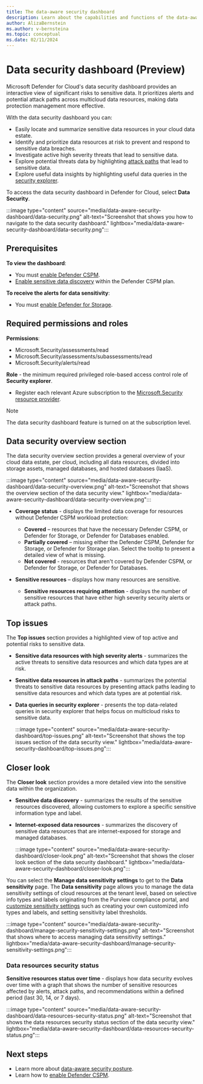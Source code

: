 ```yaml
---
title: The data-aware security dashboard
description: Learn about the capabilities and functions of the data-aware security view in Microsoft Defender for Cloud.
author: AlizaBernstein
ms.author: v-bernsteina
ms.topic: conceptual
ms.date: 02/11/2024
---
```


# Data security dashboard (Preview)

Microsoft Defender for Cloud's data security dashboard provides an interactive view of significant risks to sensitive data. It prioritizes alerts and potential attack paths across multicloud data resources, making data protection management more effective.

With the data security dashboard you can:

- Easily locate and summarize sensitive data resources in your cloud data estate.
- Identify and prioritize data resources at risk to prevent and respond to sensitive data breaches.
- Investigate active high severity threats that lead to sensitive data.
- Explore potential threats data by highlighting [attack paths](concept-attack-path.md) that lead to sensitive data.
- Explore useful data insights by highlighting useful data queries in the [security explorer](how-to-manage-cloud-security-explorer.md).

To access the data security dashboard in Defender for Cloud, select **Data Security**.

:::image type="content" source="media/data-aware-security-dashboard/data-security.png" alt-text="Screenshot that shows you how to navigate to the data security dashboard." lightbox="media/data-aware-security-dashboard/data-security.png":::

## Prerequisites

**To view the dashboard**:

- You must [enable Defender CSPM](tutorial-enable-cspm-plan.md).
- [Enable sensitive data discovery](tutorial-enable-cspm-plan.md#enable-the-components-of-the-defender-cspm-plan) within the Defender CSPM plan.  

**To receive the alerts for data sensitivity**:
- You must [enable Defender for Storage](tutorial-enable-storage-plan.md).

## Required permissions and roles

**Permissions**:

- Microsoft.Security/assessments/read
- Microsoft.Security/assessments/subassessments/read
- Microsoft.Security/alerts/read

**Role** - the minimum required privileged role-based access control role of **Security explorer**.

- Register each relevant Azure subscription to the [Microsoft.Security resource provider](/azure/azure-resource-manager/management/resource-providers-and-types#register-resource-provider).

> [!NOTE]
> The data security dashboard feature is turned on at the subscription level.

## Data security overview section

The data security overview section provides a general overview of your cloud data estate, per cloud, including all data resources, divided into storage assets, managed databases, and hosted databases (IaaS).

:::image type="content" source="media/data-aware-security-dashboard/data-security-overview.png" alt-text="Screenshot that shows the overview section of the data security view." lightbox="media/data-aware-security-dashboard/data-security-overview.png":::

- **Coverage status** - displays the limited data coverage for resources without Defender CSPM workload protection:

    - **Covered** – resources that have the necessary Defender CSPM, or Defender for Storage, or Defender for Databases enabled.
    - **Partially covered** – missing either the Defender CSPM, Defender for Storage, or Defender for Storage plan. Select the tooltip to present a detailed view of what is missing.
    - **Not covered** - resources that aren't covered by Defender CSPM, or Defender for Storage, or Defender for Databases.

- **Sensitive resources** – displays how many resources are sensitive.

  - **Sensitive resources requiring attention** - displays the number of sensitive resources that have either high severity security alerts or attack paths.

## Top issues

The **Top issues** section provides a highlighted view of top active and potential risks to sensitive data.

- **Sensitive data resources with high severity alerts** - summarizes the active threats to sensitive data resources and which data types are at risk.

- **Sensitive data resources in attack paths** - summarizes the potential threats to sensitive data resources  by presenting attack paths leading to sensitive data resources and which data types are at potential risk.

- **Data queries in security explorer** - presents the top data-related queries in security explorer that helps focus on multicloud risks to sensitive data.

    :::image type="content" source="media/data-aware-security-dashboard/top-issues.png" alt-text="Screenshot that shows the top issues section of the data security view." lightbox="media/data-aware-security-dashboard/top-issues.png":::

## Closer look

The **Closer look** section provides a more detailed view into the sensitive data within the organization.

- **Sensitive data discovery** - summarizes the results of the sensitive resources discovered, allowing customers to explore a specific sensitive information type and label.
- **Internet-exposed data resources** - summarizes the discovery of sensitive data resources that are internet-exposed for storage and managed databases.
  
    :::image type="content" source="media/data-aware-security-dashboard/closer-look.png" alt-text="Screenshot that shows the closer look section of the data security dashboard." lightbox="media/data-aware-security-dashboard/closer-look.png":::

You can select the **Manage data sensitivity settings** to get to the **Data sensitivity** page. The **Data sensitivity** page allows you to manage the data sensitivity settings of cloud resources at the tenant level, based on selective info types and labels originating from the Purview compliance portal, and [customize sensitivity settings](data-sensitivity-settings.md) such as creating your own customized info types and labels, and setting sensitivity label thresholds.

:::image type="content" source="media/data-aware-security-dashboard/manage-security-sensitivity-settings.png" alt-text="Screenshot that shows where to access managing data sensitivity settings." lightbox="media/data-aware-security-dashboard/manage-security-sensitivity-settings.png":::

### Data resources security status

**Sensitive resources status over time** - displays how data security evolves over time with a graph that shows the number of sensitive resources affected by alerts, attack paths, and recommendations within a defined period (last 30, 14, or 7 days). 

:::image type="content" source="media/data-aware-security-dashboard/data-resources-security-status.png" alt-text="Screenshot that shows the data resources security status section of the data security view." lightbox="media/data-aware-security-dashboard/data-resources-security-status.png":::

## Next steps

- Learn more about [data-aware security posture](concept-data-security-posture.md).
- Learn how to [enable Defender CSPM](tutorial-enable-cspm-plan.md).
